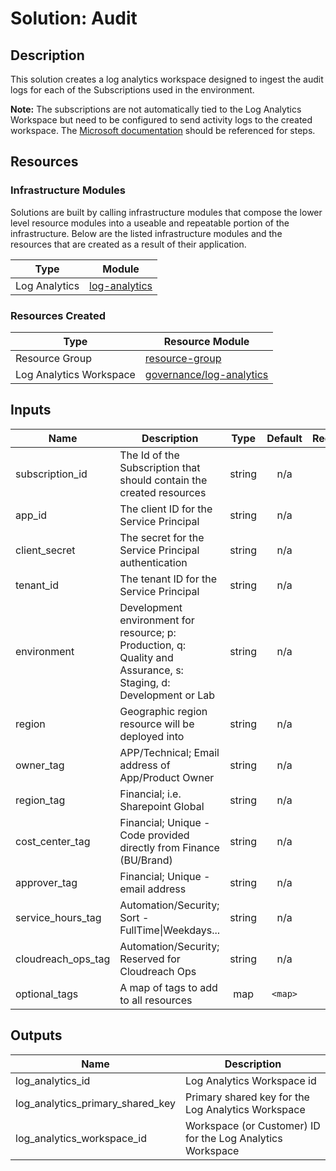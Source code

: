 # **Solution: Audit**

## Description

This solution creates a log analytics workspace designed to ingest the audit logs for each of the Subscriptions used in the environment.

**Note:** The subscriptions are not automatically tied to the Log Analytics Workspace but need to be configured to send activity logs to the created workspace. The [Microsoft documentation](https://docs.microsoft.com/en-us/azure/azure-monitor/platform/activity-log-collect#connect-to-log-analytics-workspace) should be referenced for steps.

## Resources

### Infrastructure Modules

Solutions are built by calling infrastructure modules that compose the lower level resource modules into a useable and repeatable portion of the infrastructure. Below are the listed infrastructure modules and the resources that are created as a result of their application.

| Type     | Module     |
|----------|------------|
| Log Analytics | [log-analytics](../../infrastructure-modules/log-analytics) |

### Resources Created

| Type     | Resource Module     |
|----------|------------|
| Resource Group | [resource-group](../../resource-modules/resource-group/README.md)|
| Log Analytics Workspace | [governance/log-analytics](../../resource-modules/governance/log-analytics/README.md)|

## Inputs

| Name | Description | Type | Default | Required |
|------|-------------|:----:|:-----:|:-----:|
| subscription\_id | The Id of the Subscription that should contain the created resources | string | n/a | yes |
| app\_id | The client ID for the Service Principal | string | n/a | yes |
| client\_secret | The secret for the Service Principal authentication | string | n/a | yes |
| tenant\_id | The tenant ID for the Service Principal | string | n/a | yes |
| environment | Development environment for resource; p: Production, q: Quality and Assurance, s: Staging, d: Development or Lab | string | n/a | yes |
| region | Geographic region resource will be deployed into | string | n/a | yes |
| owner\_tag | APP/Technical; Email address of App/Product Owner | string | n/a | yes |
| region\_tag | Financial; i.e. Sharepoint Global | string | n/a | yes |
| cost\_center\_tag | Financial; Unique - Code provided directly from Finance (BU/Brand) | string | n/a | yes |
| approver\_tag | Financial; Unique - email address | string | n/a | yes |
| service\_hours\_tag | Automation/Security; Sort -FullTime\|Weekdays... | string | n/a | yes |
| cloudreach\_ops\_tag | Automation/Security; Reserved for Cloudreach Ops | string | n/a | yes |
| optional\_tags | A map of tags to add to all resources | map | `<map>` | no |

## Outputs

| Name | Description |
|------|-------------|
| log\_analytics\_id | Log Analytics Workspace id |
| log\_analytics\_primary\_shared\_key | Primary shared key for the Log Analytics Workspace |
| log\_analytics\_workspace\_id | Workspace (or Customer) ID for the Log Analytics Workspace |

